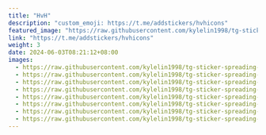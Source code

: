 ```yaml
---
title: "HvH"
description: "custom_emoji: https://t.me/addstickers/hvhicons"
featured_image: "https://raw.githubusercontent.com/kylelin1998/tg-sticker-spreading-worldwide-images/main/img/68ae72c8-c4f3-4f03-9b63-235c237205c2.jpg"
link: "https://t.me/addstickers/hvhicons"
weight: 3
date: 2024-06-03T08:21:12+08:00
images:
  - https://raw.githubusercontent.com/kylelin1998/tg-sticker-spreading-worldwide-images/main/img/68ae72c8-c4f3-4f03-9b63-235c237205c2.jpg
  - https://raw.githubusercontent.com/kylelin1998/tg-sticker-spreading-worldwide-images/main/img/8eae7a2d-f0b3-499d-b61a-b5de50be7e17.jpg
  - https://raw.githubusercontent.com/kylelin1998/tg-sticker-spreading-worldwide-images/main/img/e8f121f8-3ce2-4df5-837e-15c37911daf0.jpg
  - https://raw.githubusercontent.com/kylelin1998/tg-sticker-spreading-worldwide-images/main/img/877d52f5-f706-422a-8675-561cc51245ce.jpg
  - https://raw.githubusercontent.com/kylelin1998/tg-sticker-spreading-worldwide-images/main/img/e05fedac-b4da-4af5-bba6-f85e23d335c6.jpg
  - https://raw.githubusercontent.com/kylelin1998/tg-sticker-spreading-worldwide-images/main/img/02450bc9-5199-41c8-880c-1a8de3f7ab06.jpg
  - https://raw.githubusercontent.com/kylelin1998/tg-sticker-spreading-worldwide-images/main/img/7bd14d8c-2043-40a5-9bc5-82111731d30f.jpg
  - https://raw.githubusercontent.com/kylelin1998/tg-sticker-spreading-worldwide-images/main/img/cd51a5e2-54bd-44c0-a8be-2e439f2915b7.jpg
---
```

